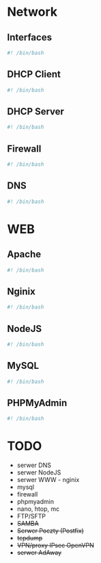 # Network

## Interfaces

```bash
#! /bin/bash
```

## DHCP Client

```bash
#! /bin/bash
```

## DHCP Server

```bash
#! /bin/bash
```

## Firewall

```bash
#! /bin/bash
```

## DNS

```bash
#! /bin/bash
```

# WEB

## Apache

```bash
#! /bin/bash
```

## Nginix

```bash
#! /bin/bash
```

## NodeJS

```bash
#! /bin/bash
```

## MySQL

```bash
#! /bin/bash
```

## PHPMyAdmin

```bash
#! /bin/bash
```

# TODO

- serwer DNS
- serwer NodeJS
- serwer WWW - nginix
- mysql
- firewall
- phpmyadmin
- nano, htop, mc
- FTP/SFTP
- ~~SAMBA~~
- ~~Serwer Poczty (Postfix)~~
- ~~tcpdump~~
- ~~VPN/proxy IPsec OpenVPN~~
- ~~serwer AdAway~~
